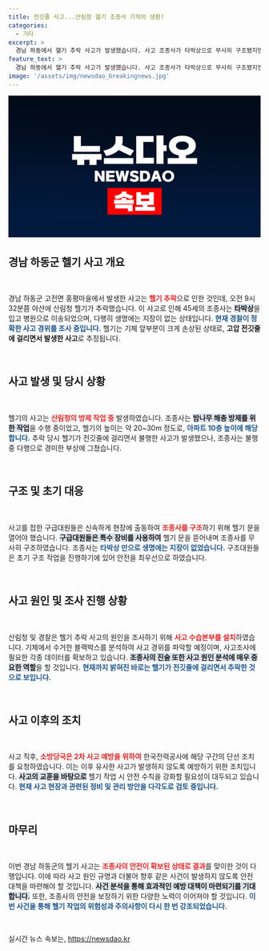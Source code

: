 ```yaml
---
title: 전깃줄 사고...산림청 헬기 조종사 기적의 생환!
categories:
  - 기타
excerpt: >
  경남 하동에서 헬기 추락 사고가 발생했습니다. 사고 조종사가 타박상으로 무사히 구조됐지만, 헬기 기체는 형체를 잃을 정도로 심각하게 파손되었습니다. 과연 이 사고의 진짜 원인은 무엇일까요?
feature_text: >
  경남 하동에서 헬기 추락 사고가 발생했습니다. 사고 조종사가 타박상으로 무사히 구조됐지만, 헬기 기체는 형체를 잃을 정도로 심각하게 파손되었습니다. 과연 이 사고의 진짜 원인은 무엇일까요?
image: '/assets/img/newsdao_breakingnews.jpg'
---
```


<p><img src="/assets/img/newsdao_breakingnews.jpg" alt="bookingtag 속보" /></p>

<h2 data-ke-size="size26">경남 하동군 헬기 사고 개요</h2>

<p data-ke-size="size16">&nbsp;</p>

<p>경남 하동군 고전면 홍평마을에서 발생한 사고는 <b><span style="color: #ee2323;">헬기 추락</span></b>으로 인한 것인데, 오전 9시 32분쯤 야산에 산림청 헬기가 추락했습니다. 이 사고로 인해 45세의 조종사는 <b><span style="background-color: #21538527;">타박상</span></b>을 입고 병원으로 이송되었으며, 다행히 생명에는 지장이 없는 상태입니다. <b><span style="color: #1a5490;">현재 경찰이 정확한 사고 경위를 조사 중입니다.</span></b> 헬기는 기체 앞부분이 크게 손상된 상태로, <b>고압 전깃줄에 걸리면서 발생한 사고</b>로 추정됩니다.</p>

<p data-ke-size="size16">&nbsp;</p>

<h2 data-ke-size="size26">사고 발생 및 당시 상황</h2>

<p data-ke-size="size16">&nbsp;</p>

<p>헬기의 사고는 <b><span style="color: #ee2323;">산림청의 방제 작업 중</span></b> 발생하였습니다. 조종사는 <b><span style="background-color: #21538527;">밤나무 해충 방제를 위한 작업</span></b>을 수행 중이었고, 헬기의 높이는 약 20~30m 정도로, <b><span style="color: #1a5490;">아파트 10층 높이에 해당합니다.</span></b> 추락 당시 헬기가 전깃줄에 걸리면서 불행한 사고가 발생했으나, 조종사는 불행 중 다행으로 경미한 부상에 그쳤습니다.</p>

<p data-ke-size="size16">&nbsp;</p>

<h2 data-ke-size="size26">구조 및 초기 대응</h2>

<p data-ke-size="size16">&nbsp;</p>

<p>사고를 접한 구급대원들은 신속하게 현장에 출동하여 <b><span style="color: #ee2323;">조종사를 구조</span></b>하기 위해 헬기 문을 열어야 했습니다. <b><span style="background-color: #21538527;">구급대원들은 특수 장비를 사용하여</span></b> 헬기 문을 뜯어내며 조종사를 무사히 구조하였습니다. 조종사는 <b><span style="color: #1a5490;">타박상 만으로 생명에는 지장이 없었습니다.</span></b> 구조대원들은 초기 구조 작업을 진행하기에 있어 안전을 최우선으로 하였습니다.</p>

<p data-ke-size="size16">&nbsp;</p>

<h2 data-ke-size="size26">사고 원인 및 조사 진행 상황</h2>

<p data-ke-size="size16">&nbsp;</p>

<p>산림청 및 경찰은 헬기 추락 사고의 원인을 조사하기 위해 <b><span style="color: #ee2323;">사고 수습본부를 설치</span></b>하였습니다. 기체에서 수거한 블랙박스를 분석하여 사고 경위를 파악할 예정이며, 사고조사에 필요한 각종 데이터를 확보하고 있습니다. <b><span style="background-color: #21538527;">조종사의 진술 또한 사고 원인 분석에 매우 중요한 역할</span></b>을 할 것입니다. <b><span style="color: #1a5490;">현재까지 밝혀진 바로는 헬기가 전깃줄에 걸리면서 추락한 것으로 보입니다.</span></b></p>

<p data-ke-size="size16">&nbsp;</p>

<h2 data-ke-size="size26">사고 이후의 조치</h2>

<p data-ke-size="size16">&nbsp;</p>

<p>사고 직후, <b><span style="color: #ee2323;">소방당국은 2차 사고 예방을 위하여</span></b> 한국전력공사에 해당 구간의 단선 조치를 요청하였습니다. 이는 이후 유사한 사고가 발생하지 않도록 예방하기 위한 조치입니다. <b><span style="background-color: #21538527;">사고의 교훈을 바탕으로</span></b> 헬기 작업 시 안전 수칙을 강화할 필요성이 대두되고 있습니다. <b><span style="color: #1a5490;">현재 사고 현장과 관련된 정비 및 관리 방안을 다각도로 검토 중입니다.</span></b></p>

<p data-ke-size="size16">&nbsp;</p>

<h2 data-ke-size="size26">마무리</h2>

<p data-ke-size="size16">&nbsp;</p>

<p>이번 경남 하동군의 헬기 사고는 <b><span style="color: #ee2323;">조종사의 안전이 확보된 상태로 결과</span></b>를 맞이한 것이 다행입니다. 이에 따라 사고 원인 규명과 더불어 향후 같은 사건이 발생하지 않도록 안전 대책을 마련해야 할 것입니다. <b><span style="background-color: #21538527;">사건 분석을 통해 효과적인 예방 대책이 마련되기를 기대합니다.</span></b> 또한, 조종사의 안전을 보장하기 위한 다양한 노력이 이어져야 할 것입니다. <b><span style="color: #1a5490;">이번 사건을 통해 헬기 작업의 위험성과 주의사항이 다시 한 번 강조되었습니다.</span></b></p>

<p data-ke-size="size16">&nbsp;</p>
실시간 뉴스 속보는, <a href="https://newsdao.kr" rel="dofollow">https://newsdao.kr</a>


